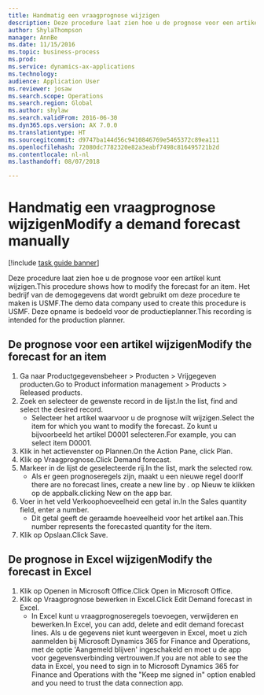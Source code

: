 ```yaml
--- 
title: Handmatig een vraagprognose wijzigen
description: Deze procedure laat zien hoe u de prognose voor een artikel kunt wijzigen.
author: ShylaThompson
manager: AnnBe
ms.date: 11/15/2016
ms.topic: business-process
ms.prod: 
ms.service: dynamics-ax-applications
ms.technology: 
audience: Application User
ms.reviewer: josaw
ms.search.scope: Operations
ms.search.region: Global
ms.author: shylaw
ms.search.validFrom: 2016-06-30
ms.dyn365.ops.version: AX 7.0.0
ms.translationtype: HT
ms.sourcegitcommit: d9747ba144d56c9410846769e5465372c89ea111
ms.openlocfilehash: 72080dc7782320e82a3eabf7498c816495721b2d
ms.contentlocale: nl-nl
ms.lasthandoff: 08/07/2018

---
```

# <a name="modify-a-demand-forecast-manually"></a><span data-ttu-id="d73b0-103">Handmatig een vraagprognose wijzigen</span><span class="sxs-lookup"><span data-stu-id="d73b0-103">Modify a demand forecast manually</span></span>

[!include [task guide banner](../../includes/task-guide-banner.md)]

<span data-ttu-id="d73b0-104">Deze procedure laat zien hoe u de prognose voor een artikel kunt wijzigen.</span><span class="sxs-lookup"><span data-stu-id="d73b0-104">This procedure shows how to modify the forecast for an item.</span></span> <span data-ttu-id="d73b0-105">Het bedrijf van de demogegevens dat wordt gebruikt om deze procedure te maken is USMF.</span><span class="sxs-lookup"><span data-stu-id="d73b0-105">The demo data company used to create this procedure is USMF.</span></span> <span data-ttu-id="d73b0-106">Deze opname is bedoeld voor de productieplanner.</span><span class="sxs-lookup"><span data-stu-id="d73b0-106">This recording is intended for the production planner.</span></span> 


## <a name="modify-the-forecast-for-an-item"></a><span data-ttu-id="d73b0-107">De prognose voor een artikel wijzigen</span><span class="sxs-lookup"><span data-stu-id="d73b0-107">Modify the forecast for an item</span></span>
1. <span data-ttu-id="d73b0-108">Ga naar Productgegevensbeheer > Producten > Vrijgegeven producten.</span><span class="sxs-lookup"><span data-stu-id="d73b0-108">Go to Product information management > Products > Released products.</span></span>
2. <span data-ttu-id="d73b0-109">Zoek en selecteer de gewenste record in de lijst.</span><span class="sxs-lookup"><span data-stu-id="d73b0-109">In the list, find and select the desired record.</span></span>
    * <span data-ttu-id="d73b0-110">Selecteer het artikel waarvoor u de prognose wilt wijzigen.</span><span class="sxs-lookup"><span data-stu-id="d73b0-110">Select the item for which you want to modify the forecast.</span></span> <span data-ttu-id="d73b0-111">Zo kunt u bijvoorbeeld het artikel D0001 selecteren.</span><span class="sxs-lookup"><span data-stu-id="d73b0-111">For example, you can select item D0001.</span></span>  
3. <span data-ttu-id="d73b0-112">Klik in het actievenster op Plannen.</span><span class="sxs-lookup"><span data-stu-id="d73b0-112">On the Action Pane, click Plan.</span></span>
4. <span data-ttu-id="d73b0-113">Klik op Vraagprognose.</span><span class="sxs-lookup"><span data-stu-id="d73b0-113">Click Demand forecast.</span></span>
5. <span data-ttu-id="d73b0-114">Markeer in de lijst de geselecteerde rij.</span><span class="sxs-lookup"><span data-stu-id="d73b0-114">In the list, mark the selected row.</span></span>
    * <span data-ttu-id="d73b0-115">Als er geen prognoseregels zijn, maakt u een nieuwe regel door</span><span class="sxs-lookup"><span data-stu-id="d73b0-115">If there are no forecast lines, create a new line by  .</span></span> <span data-ttu-id="d73b0-116">op Nieuw te klikken op de appbalk.</span><span class="sxs-lookup"><span data-stu-id="d73b0-116">clicking New on the app bar.</span></span>  
6. <span data-ttu-id="d73b0-117">Voer in het veld Verkoophoeveelheid een getal in.</span><span class="sxs-lookup"><span data-stu-id="d73b0-117">In the Sales quantity field, enter a number.</span></span>
    * <span data-ttu-id="d73b0-118">Dit getal geeft de geraamde hoeveelheid voor het artikel aan.</span><span class="sxs-lookup"><span data-stu-id="d73b0-118">This number represents the forecasted quantity for the item.</span></span>  
7. <span data-ttu-id="d73b0-119">Klik op Opslaan.</span><span class="sxs-lookup"><span data-stu-id="d73b0-119">Click Save.</span></span>

## <a name="modify-the-forecast-in-excel"></a><span data-ttu-id="d73b0-120">De prognose in Excel wijzigen</span><span class="sxs-lookup"><span data-stu-id="d73b0-120">Modify the forecast in Excel</span></span>
1. <span data-ttu-id="d73b0-121">Klik op Openen in Microsoft Office.</span><span class="sxs-lookup"><span data-stu-id="d73b0-121">Click Open in Microsoft Office.</span></span>
2. <span data-ttu-id="d73b0-122">Klik op Vraagprognose bewerken in Excel.</span><span class="sxs-lookup"><span data-stu-id="d73b0-122">Click Edit Demand forecast in Excel.</span></span>
    * <span data-ttu-id="d73b0-123">In Excel kunt u vraagprognoseregels toevoegen, verwijderen en bewerken.</span><span class="sxs-lookup"><span data-stu-id="d73b0-123">In Excel, you can add, delete and edit demand forecast lines.</span></span> <span data-ttu-id="d73b0-124">Als u de gegevens niet kunt weergeven in Excel, moet u zich aanmelden bij Microsoft Dynamics 365 for Finance and Operations, met de optie 'Aangemeld blijven' ingeschakeld en moet u de app voor gegevensverbinding vertrouwen.</span><span class="sxs-lookup"><span data-stu-id="d73b0-124">If you are not able to see the data in Excel, you need to sign in to Microsoft Dynamics 365 for Finance and Operations with the "Keep me signed in" option enabled and you need to trust the data connection app.</span></span>  


